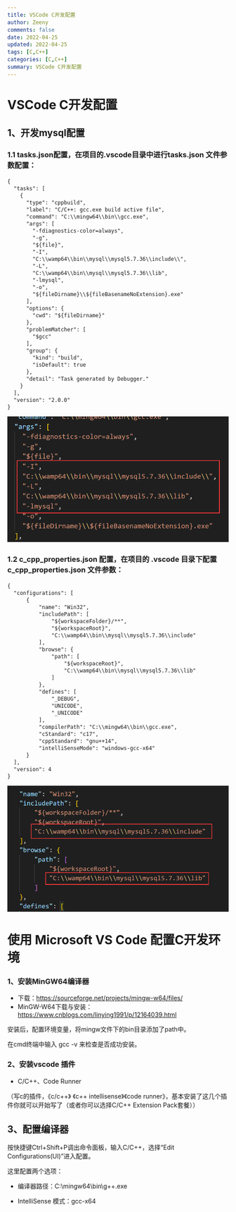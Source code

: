 ```yaml
---
title: VSCode C开发配置
author: Zeeny
comments: false
date: 2022-04-25
updated: 2022-04-25
tags: [C,C++]
categories: [C,C++]
summary: VSCode C开发配置
---
```


# VSCode C开发配置

## 1、开发mysql配置

### 1.1 tasks.json配置，在项目的.vscode目录中进行tasks.json 文件参数配置：

```
{
  "tasks": [
    {
      "type": "cppbuild",
      "label": "C/C++: gcc.exe build active file",
      "command": "C:\\mingw64\\bin\\gcc.exe",
      "args": [
        "-fdiagnostics-color=always",
        "-g",
        "${file}",
        "-I",
        "C:\\wamp64\\bin\\mysql\\mysql5.7.36\\include\\",
        "-L",
        "C:\\wamp64\\bin\\mysql\\mysql5.7.36\\lib",
        "-lmysql",
        "-o",
        "${fileDirname}\\${fileBasenameNoExtension}.exe"
      ],
      "options": {
        "cwd": "${fileDirname}"
      },
      "problemMatcher": [
        "$gcc"
      ],
      "group": {
        "kind": "build",
        "isDefault": true
      },
      "detail": "Task generated by Debugger."
    }
  ],
  "version": "2.0.0"
}
```

![alt text](c-vscode-image.png)

### 1.2 c_cpp_properties.json 配置，在项目的 .vscode 目录下配置 c_cpp_properties.json 文件参数：

```
{
  "configurations": [
      {
          "name": "Win32",
          "includePath": [
              "${workspaceFolder}/**",
              "${workspaceRoot}",
              "C:\\wamp64\\bin\\mysql\\mysql5.7.36\\include"
          ],
          "browse": {
              "path": [
                  "${workspaceRoot}",
                  "C:\\wamp64\\bin\\mysql\\mysql5.7.36\\lib"
              ]
          },
          "defines": [
              "_DEBUG",
              "UNICODE",
              "_UNICODE"
          ],
          "compilerPath": "C:\\mingw64\\bin\\gcc.exe",
          "cStandard": "c17",
          "cppStandard": "gnu++14",
          "intelliSenseMode": "windows-gcc-x64"
      }
  ],
  "version": 4
}
```

![alt text](c-vscode-image-2.png)


# 使用 Microsoft VS Code 配置C开发环境

### 1、安装MinGW64编译器
* 下载：https://sourceforge.net/projects/mingw-w64/files/
* MinGW-W64下载与安装：https://www.cnblogs.com/linying1991/p/12164039.html

<p>安装后，配置环境变量，将mingw文件下的bin目录添加了path中。</p>
<p>在cmd终端中输入 gcc -v 来检查是否成功安装。</p>

### 2、安装vscode 插件

* C/C++、Code Runner       

<p>（写c的插件，《c/c++》 《c++ intellisense》《code runner》，基本安装了这几个插件你就可以开始写了（或者你可以选择C/C++ Extension Pack套餐））</p>

## 3、配置编译器

<p>按快捷键Ctrl+Shift+P调出命令面板，输入C/C++，选择“Edit Configurations(UI)”进入配置。</p>

<p>这里配置两个选项： </p>

* 编译器路径：C:\mingw64\bin\g++.exe

* IntelliSense 模式：gcc-x64